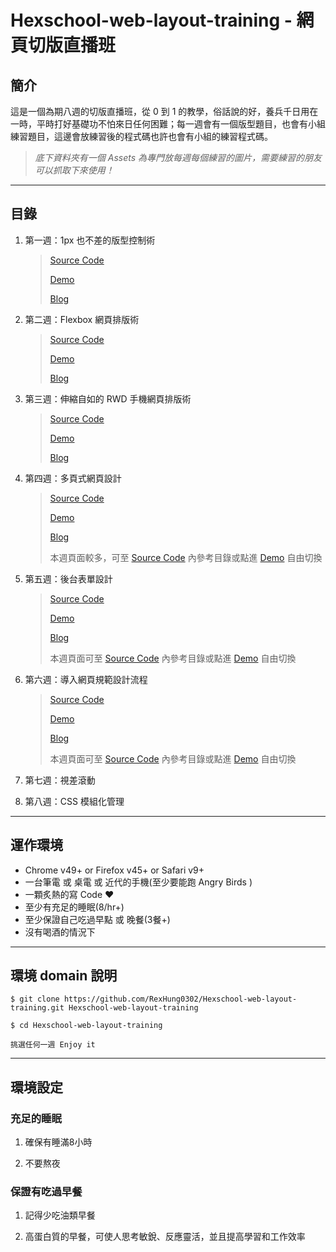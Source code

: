# Hexschool-web-layout-training - 網頁切版直播班

## 簡介

這是一個為期八週的切版直播班，從 0 到 1 的教學，俗話說的好，養兵千日用在一時，平時打好基礎功不怕來日任何困難；每一週會有一個版型題目，也會有小組練習題目，這邊會放練習後的程式碼也許也會有小組的練習程式碼。

> *底下資料夾有一個 Assets 為專門放每週每個練習的圖片，需要練習的朋友可以抓取下來使用！*

---

## 目錄

1. 第一週：1px 也不差的版型控制術
    > [Source Code](https://github.com/RexHung0302/Hexschool-web-layout-training/tree/master/Week_1)
    >
    > [Demo](https://rexhung0302.github.io/Hexschool-web-layout-training/Week_1/index.html)
    >
    > [Blog](https://rexhung0302.github.io/2020/04/12/20200412/#more)

2. 第二週：Flexbox 網頁排版術
    > [Source Code](https://github.com/RexHung0302/Hexschool-web-layout-training/tree/master/Week_2)
    >
    > [Demo](https://rexhung0302.github.io/Hexschool-web-layout-training/Week_2/index.html)
    >
    > [Blog](https://rexhung0302.github.io/2020/04/19/20200419/#more)

3. 第三週：伸縮自如的 RWD 手機網頁排版術
    > [Source Code](https://github.com/RexHung0302/Hexschool-web-layout-training/tree/master/Week_3)
    >
    > [Demo](https://rexhung0302.github.io/Hexschool-web-layout-training/Week_3/index.html)
    >
    > [Blog](https://rexhung0302.github.io/2020/04/29/20200429/#more)

4. 第四週：多頁式網頁設計
    > [Source Code](https://github.com/RexHung0302/Hexschool-web-layout-training/tree/master/Week_4)
    >
    > [Demo](https://rexhung0302.github.io/Hexschool-web-layout-training/Week_4/dist/assignment.html)
    >
    > [Blog](https://rexhung0302.github.io/2020/05/05/20200505/#more)
    >
    > 本週頁面較多，可至 [Source Code](https://github.com/RexHung0302/Hexschool-web-layout-training/tree/master/Week_4) 內參考目錄或點進 [Demo](https://rexhung0302.github.io/Hexschool-web-layout-training/Week_4/dist) 自由切換

5. 第五週：後台表單設計
    > [Source Code](https://github.com/RexHung0302/Hexschool-web-layout-training/tree/master/Week_5)
    >
    > [Demo](https://rexhung0302.github.io/Hexschool-web-layout-training/Week_5/dist/assignment.html)
    >
    > [Blog](https://rexhung0302.github.io/2020/05/12/20200512/#more)
    >
    > 本週頁面可至 [Source Code](https://github.com/RexHung0302/Hexschool-web-layout-training/tree/master/Week_5) 內參考目錄或點進 [Demo](https://rexhung0302.github.io/Hexschool-web-layout-training/Week_5/dist/assignment.html) 自由切換

6. 第六週：導入網頁規範設計流程
    > [Source Code](https://github.com/RexHung0302/Hexschool-web-layout-training/tree/master/Week_6)
    >
    > [Demo](https://rexhung0302.github.io/Hexschool-web-layout-training/Week_6/dist/index.html)
    >
    > [Blog](https://rexhung0302.github.io/2020/05/24/20200523/#more)
    >
    > 本週頁面可至 [Source Code](https://github.com/RexHung0302/Hexschool-web-layout-training/tree/master/Week_6) 內參考目錄或點進 [Demo](https://rexhung0302.github.io/Hexschool-web-layout-training/Week_6/dist/index.html) 自由切換

7. 第七週：視差滾動

8. 第八週：CSS 模組化管理

---

## 運作環境
* Chrome v49+ or Firefox v45+ or Safari v9+
* 一台筆電 或 桌電 或 近代的手機(至少要能跑 Angry Birds )
* 一顆炙熱的寫 Code ❤️
* 至少有充足的睡眠(8/hr+)
* 至少保證自己吃過早點 或 晚餐(3餐+)
* 沒有喝酒的情況下

---

## 環境 domain 說明

```
$ git clone https://github.com/RexHung0302/Hexschool-web-layout-training.git Hexschool-web-layout-training

$ cd Hexschool-web-layout-training

挑選任何一週 Enjoy it
```

---
 
## 環境設定

### 充足的睡眠

1. 確保有睡滿8小時

2. 不要熬夜

### 保證有吃過早餐

1. 記得少吃油類早餐

2. 高蛋白質的早餐，可使人思考敏銳、反應靈活，並且提高學習和工作效率